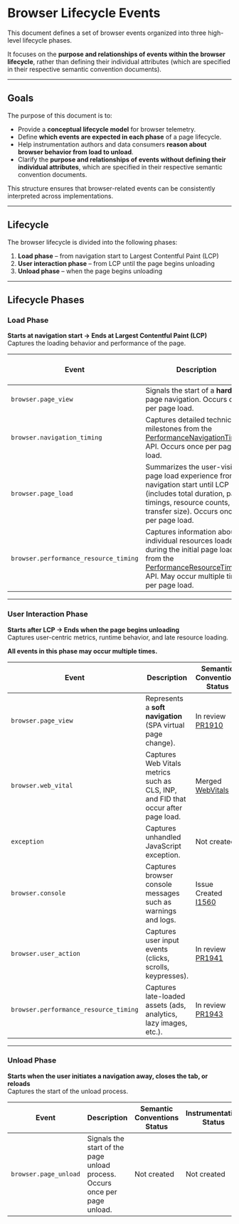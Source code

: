# Browser Lifecycle Events

This document defines a set of browser events organized into three high-level lifecycle phases.

It focuses on the **purpose and relationships of events within the browser lifecycle**, rather than defining their individual attributes (which are specified in their respective semantic convention documents).

---

## Goals

The purpose of this document is to:

- Provide a **conceptual lifecycle model** for browser telemetry.
- Define **which events are expected in each phase** of a page lifecycle.
- Help instrumentation authors and data consumers **reason about browser behavior from load to unload**.
- Clarify the **purpose and relationships of events without defining their individual attributes**, which are specified in their respective semantic convention documents.

This structure ensures that browser-related events can be consistently interpreted across implementations.

---

## Lifecycle

The browser lifecycle is divided into the following phases:

1. **Load phase** – from navigation start to Largest Contentful Paint (LCP)
2. **User interaction phase** – from LCP until the page begins unloading
3. **Unload phase** – when the page begins unloading

---

## Lifecycle Phases

### Load Phase

**Starts at navigation start → Ends at Largest Contentful Paint (LCP)**  
Captures the loading behavior and performance of the page.

| Event | Description | Semantic Conventions Status | Instrumentation Status                                                                                                                               |
|---|---|---|------------------------------------------------------------------------------------------------------------------------------------------------------|
| `browser.page_view` | Signals the start of a **hard** page navigation. Occurs once per page load. | In review [PR1910](https://github.com/open-telemetry/semantic-conventions/pull/1910) | In review [PR2386](https://github.com/open-telemetry/opentelemetry-js-contrib/pull/2386)                                                             |
| `browser.navigation_timing` | Captures detailed technical milestones from the [PerformanceNavigationTiming](https://developer.mozilla.org/docs/Web/API/PerformanceNavigationTiming) API. Occurs once per page load. | In review [PR1919](https://github.com/open-telemetry/semantic-conventions/pull/1919) | Not created                                                                                                                                          |
| `browser.page_load` | Summarizes the user-visible page load experience from navigation start until LCP (includes total duration, paint timings, resource counts, transfer size). Occurs once per page load. | Not created | Not created                                                                                                                                          |
| `browser.performance_resource_timing` | Captures information about individual resources loaded during the initial page load, from the [PerformanceResourceTiming](https://developer.mozilla.org/docs/Web/API/PerformanceResourceTiming) API. May occur multiple times per page load. | Not created | Merged (similar) [instrumentation-document-load](https://github.com/open-telemetry/opentelemetry-js-contrib/tree/main/packages/instrumentation-document-load) |

---

### User Interaction Phase

**Starts after LCP → Ends when the page begins unloading**  
Captures user-centric metrics, runtime behavior, and late resource loading.

**All events in this phase may occur multiple times.**

| Event                                 | Description                                                                       | Semantic Conventions Status                                                                    | Instrumentation Status                                                                                                                                        |
|---------------------------------------|-----------------------------------------------------------------------------------|------------------------------------------------------------------------------------------------|---------------------------------------------------------------------------------------------------------------------------------------------------------------|
| `browser.page_view`                   | Represents a **soft navigation** (SPA virtual page change).                       | In review [PR1910](https://github.com/open-telemetry/semantic-conventions/pull/1910)           | In review [PR2386](https://github.com/open-telemetry/opentelemetry-js-contrib/pull/2386)                                                                      |
| `browser.web_vital`                   | Captures Web Vitals metrics such as CLS, INP, and FID that occur after page load. | Merged [WebVitals](https://opentelemetry.io/docs/specs/semconv/browser/events/#webvital-event) | Not created                                                                                                                                                   |
| `exception`                           | Captures unhandled JavaScript exception.                                          | Not created                                                                                    | In review [PR2715](https://github.com/open-telemetry/opentelemetry-js-contrib/pull/2751/files)                                                                |
| `browser.console`                     | Captures browser console messages such as warnings and logs.                      | Issue Created [I1560](https://github.com/open-telemetry/opentelemetry-js-contrib/issues/1560)  | Not created                                                                                                                                                   |
| `browser.user_action`                 | Captures user input events (clicks, scrolls, keypresses).                         | In review [PR1941](https://github.com/open-telemetry/semantic-conventions/pull/1941)           | Not created                                                                                                                                                   |
| `browser.performance_resource_timing` | Captures late-loaded assets (ads, analytics, lazy images, etc.).                  | In review [PR1943](https://github.com/open-telemetry/semantic-conventions/pull/1943)           | Merged (similar) [instrumentation-document-load](https://github.com/open-telemetry/opentelemetry-js-contrib/tree/main/packages/instrumentation-document-load) |

---

### Unload Phase

**Starts when the user initiates a navigation away, closes the tab, or reloads**  
Captures the start of the unload process.

| Event | Description | Semantic Conventions Status | Instrumentation Status |
|---|---|---|---|
| `browser.page_unload` | Signals the start of the page unload process. Occurs once per page unload. | Not created | Not created |